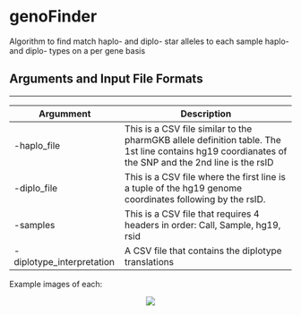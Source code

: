 # genoFinder
Algorithm to find match haplo- and diplo- star alleles to each sample haplo- and diplo- types on a per gene basis

## Arguments and Input File Formats
------------------------------------
| Argumment | Description |
| --- | --- |
| -haplo_file | This is a CSV file similar to the pharmGKB allele definition table.  The 1st line contains hg19 coordianates of the SNP and the 2nd line is the rsID |
| -diplo_file | This is a CSV file where the first line is a tuple of the hg19 genome coordinates following by the rsID. |
| -samples | This is a CSV file that requires 4 headers in order: Call, Sample, hg19, rsid |
| -diplotype_interpretation | A CSV file that contains the diplotype translations |

Example images of each:
<p align="center">
<img src="https://github.com/tbrunetti/genoFinder/blob/master/diplo_file_example.tif"/>
</p>


